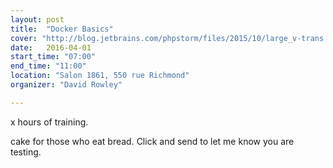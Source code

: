 ```yaml
---
layout: post
title:  "Docker Basics"
cover: "http://blog.jetbrains.com/phpstorm/files/2015/10/large_v-trans.png"
date:   2016-04-01
start_time: "07:00"
end_time: "11:00"
location: "Salon 1861, 550 rue Richmond"
organizer: "David Rowley"

---
```

x hours of training.

cake for those who eat bread.
Click and send to let me know you are testing.
